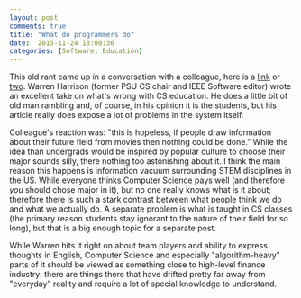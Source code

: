 ```yaml
---
layout: post
comments: true
title: "What do programmers do"
date:  2015-11-24 18:00:36
categories: [Software, Education]
---
```


This old rant came up in a conversation with a colleague, here is a
[link](https://www.computer.org/csdl/mags/so/2003/01/s1005.pdf) or
[two](https://www.researchgate.net/publication/220092569_The_Software_Developer_as_Movie_Icon).
Warren Harrison (former PSU CS chair and IEEE Software editor) wrote an
excellent take on what's wrong with CS education. He does a little bit of old
man rambling and, of course, in his opinion it is the students, but his article
really does expose a lot of problems in the system itself.

Colleague's reaction was: "this is hopeless, if people draw information about
their future field from movies then nothing could be done." While the idea than
undergrads would be inspired by popular culture to choose their major sounds silly,
there nothing too astonishing about it. I think the main reason this happens is
information vacuum surrounding STEM disciplines in the US. While everyone
thinks Computer Science pays well (and therefore *you* should chose major in
it), but no one really knows what is it about; therefore there is such a stark
contrast between what people think we do and what we actually do. A separate
problem is what is taught in CS classes (the primary reason students stay
ignorant to the nature of their field for so long), but that is a big enough
topic for a separate post.

While Warren hits it right on about team players and ability to express
thoughts in English, Computer Science and especially "algorithm-heavy" parts of
it should be viewed as something close to high-level finance industry: there
are things there that have drifted pretty far away from "everyday" reality and
require a lot of special knowledge to understand. 

